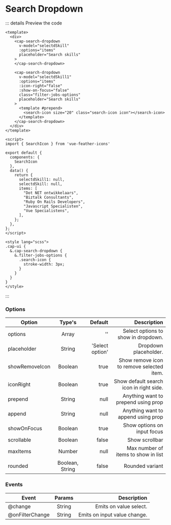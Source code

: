 # Search Dropdown

<demo-search-dropdown></demo-search-dropdown>

::: details Preview the code

```vue
<template>
  <div>
    <cap-search-dropdown
      v-model="selectdSkill"
      :options="items"
      placeholder="Search skills"
    >
    </cap-search-dropdown>

    <cap-search-dropdown
      v-model="selectdSkill1"
      :options="items"
      :icon-right="false"
      :show-on-focus="false"
      class="filter-jobs-options"
      placeholder="Search skills"
    >
      <template #prepend>
        <search-icon size="20" class="search-icon icon"></search-icon>
      </template>
    </cap-search-dropdown>
  </div>
</template>

<script>
import { SearchIcon } from 'vue-feather-icons'

export default {
  components: {
    SearchIcon
  },
  data() {
    return {
      selectdSkill1: null,
      selectdSkill: null,
      items: [
        "Dot NET ontwikkelaars",
        "Biztalk Consultants",
        "Ruby On Rails Developers",
        "Javascript Specialisten",
        "Vue Specialistens",
      ],
    };
  },
};
</script>

<style lang="scss">
.cap-ui {
  &.cap-search-dropdown {
    &.filter-jobs-options {
      .search-icon {
        stroke-width: 3px;
      }
    }
  }
}
</style>
```

:::

### Options
| Option         | Type's  | Default         | Description                               |
| -------------- |:-------:| ---------------:| -----------------------------------------:|
| options        | Array   | ''              | Select options to show in dropdown.       |
| placeholder    | String  | 'Select option' | Dropdown placeholder.                     |
| showRemoveIcon | Boolean | true            | Show remove icon to remove selected item. |
| iconRight      | Boolean | true            | Show default search icon in right side.   |
| prepend        | String  | null            | Anything want to prepend using prop       |
| append         | String  | null            | Anything want to append using prop        |
| showOnFocus    | Boolean | true            | Show options on input focus               |
| scrollable     | Boolean | false           | Show scrollbar                            |
| maxItems       | Number  | null            | Max number of items to show in list       |
| rounded        | Boolean, String | false     | Rounded variant                           |

### Events
| Event          | Params  | Description                   |
| --------------- |:-------:| ----------------------------:|
| @change         | String  | Emits on value select.       |
| @onFilterChange | String  | Emits on input value change. |
